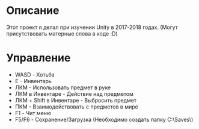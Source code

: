# Описание
Этот проект я делал при изучении Unity в 2017-2018 годах. (Могут присутствовать матерные слова в коде :D)

# Управление
* WASD - Хотьба
* Е - Инвентарь
* ЛКМ - Использовать предмет в руке
* ЛКМ в Инвентаре - Действие над предметом
* ЛКМ + Shift в Инвентаре - Выбросить предмет
* ПКМ - Взаимодействовать с предметов в мире
* F1 - Чит меню
* F5/F6 - Сохранение/Загрузка (Необходимо создать папку C:\\Saves\\)
